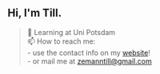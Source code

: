 ## Hi, I'm Till.

> 🌱 Learning at Uni Potsdam \
> 📫 How to reach me: \
     - use the contact info on my [website](https://tillzemann.wordpress.com/)! \
     - or mail me at zemanntill@gmail.com
